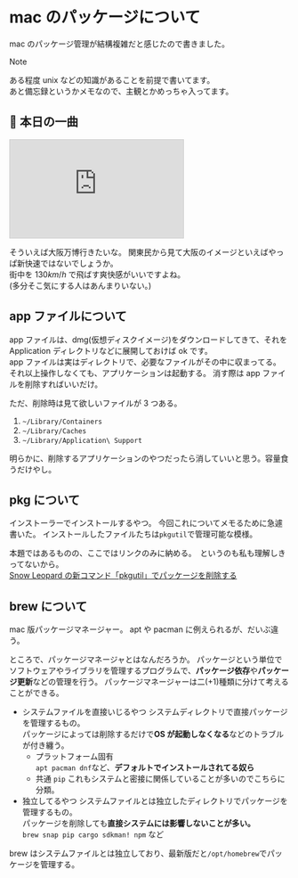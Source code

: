 # mac のパッケージについて

mac のパッケージ管理が結構複雑だと感じたので書きました。

> [!NOTE]
> ある程度 unix などの知識があることを前提で書いてます。  
> あと備忘録というかメモなので、主観とかめっちゃ入ってます。

## 🎵 本日の一曲

<iframe width="312" height="176" src="https://ext.nicovideo.jp/thumb/sm45017533" scrolling="no" style="border:solid 1px #ccc;" frameborder="0"><a href="https://www.nicovideo.jp/watch/sm45017533">『 MYA◎KU  』歌唱:初音ミク/ 製作:ユゥレイの怪奇譚</a></iframe>

そういえば大阪万博行きたいな。 関東民から見て大阪のイメージといえばやっぱ新快速ではないでしょうか。  
街中を $130km/h$ で飛ばす爽快感がいいですよね。  
(多分そこ気にする人はあんまりいない。)

## app ファイルについて

app ファイルは、dmg(仮想ディスクイメージ)をダウンロードしてきて、それを Application ディレクトリなどに展開しておけば ok です。  
app ファイルは実はディレクトリで、必要なファイルがその中に収まってる。  
それ以上操作しなくても、アプリケーションは起動する。 消す際は app ファイルを削除すればいいだけ。

ただ、削除時は見て欲しいファイルが 3 つある。

1. `~/Library/Containers`
1. `~/Library/Caches`
1. `~/Library/Application\ Support`

明らかに、削除するアプリケーションのやつだったら消していいと思う。容量食うだけやし。

## pkg について

インストーラーでインストールするやつ。 今回これについてメモるために急遽書いた。
インストールしたファイルたちは`pkgutil`で管理可能な模様。

本題ではあるものの、ここではリンクのみに納める。　というのも私も理解しきってないから。  
[Snow Leopard の新コマンド「pkgutil」でパッケージを削除する ](https://www.next-season.net/mac/124/)

## brew について

mac 版パッケージマネージャー。 apt や pacman に例えられるが、だいぶ違う。

ところで、パッケージマネージャとはなんだろうか。 パッケージという単位でソフトウェアやライブラリを管理するプログラムで、**パッケージ依存**や**パッケージ更新**などの管理を行う。
パッケージマネージャーは二(+1)種類に分けて考えることができる。

- システムファイルを直接いじるやつ
  システムディレクトリで直接パッケージを管理するもの。  
  パッケージによっては削除するだけで**OS が起動しなくなる**などのトラブルが付き纏う。
  - プラットフォーム固有  
    `apt pacman dnf`など、**デフォルトでインストールされてる奴ら**
  - 共通
    `pip` これもシステムと密接に関係していることが多いのでこちらに分類。
- 独立してるやつ
  システムファイルとは独立したディレクトリでパッケージを管理するもの。  
  パッケージを削除しても**直接システムには影響しないことが多い。**  
  `brew snap pip cargo sdkman! npm` など

brew はシステムファイルとは独立しており、最新版だと`/opt/homebrew`でパッケージを管理する。
